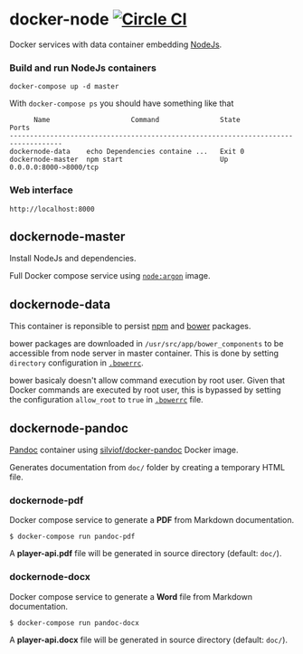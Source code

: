 # docker-node [![Circle CI](https://circleci.com/gh/Spoon4/docker-node.svg?style=shield&circle-token:235510c83bfbf4f7f9631a83fb6dc2a54e60972e)](https://circleci.com/gh/Spoon4/docker-node)

Docker services with data container embedding [NodeJs][nodejs].

### Build and run NodeJs containers

    docker-compose up -d master

With `docker-compose ps` you should have something like that

```
      Name                    Command               State            Ports          
-----------------------------------------------------------------------------------
dockernode-data    echo Dependencies containe ...   Exit 0                          
dockernode-master  npm start                        Up       0.0.0.0:8000->8000/tcp
```

### Web interface

    http://localhost:8000

## dockernode-master

Install NodeJs and dependencies.

Full Docker compose service using [`node:argon`][node-argon] image.

## dockernode-data

This container is reponsible to persist [npm][npm] and [bower][bower] packages.

bower packages are downloaded in `/usr/src/app/bower_components` to be accessible from node server in master container.
This is done by setting `directory` configuration in [`.bowerrc`][bowerrc].

bower basicaly doesn't allow command execution by root user. Given that Docker commands are executed by root user, this is bypassed by setting the configuration `allow_root` to `true` in [`.bowerrc`][bowerrc] file.

## dockernode-pandoc

[Pandoc][pandoc] container using [silviof/docker-pandoc][docker-pandoc] Docker image.

Generates documentation from `doc/` folder by creating a temporary HTML file.

### dockernode-pdf

Docker compose service to generate a **PDF** from Markdown documentation.

    
    $ docker-compose run pandoc-pdf
    

A **player-api.pdf** file will be generated in source directory (default: `doc/`).

### dockernode-docx

Docker compose service to generate a **Word** file from Markdown documentation.

    
    $ docker-compose run pandoc-docx
    

A **player-api.docx** file will be generated in source directory (default: `doc/`).


[nodejs]:        https://nodejs.org
[npm]:           http://www.npmjs.com
[bower]:         http://bower.io/
[pandoc]:        http://pandoc.org/
[docker-pandoc]: https://hub.docker.com/r/silviof/docker-pandoc/
[node-argon]:    https://hub.docker.com/_/node/
[bowerrc]:       .bowerrc